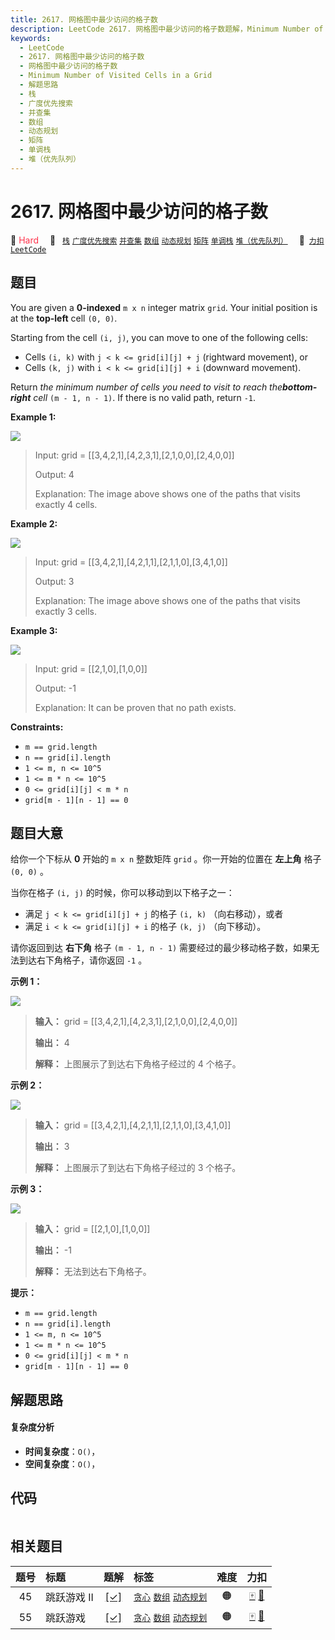 ```yaml
---
title: 2617. 网格图中最少访问的格子数
description: LeetCode 2617. 网格图中最少访问的格子数题解，Minimum Number of Visited Cells in a Grid，包含解题思路、复杂度分析以及完整的 JavaScript 代码实现。
keywords:
  - LeetCode
  - 2617. 网格图中最少访问的格子数
  - 网格图中最少访问的格子数
  - Minimum Number of Visited Cells in a Grid
  - 解题思路
  - 栈
  - 广度优先搜索
  - 并查集
  - 数组
  - 动态规划
  - 矩阵
  - 单调栈
  - 堆（优先队列）
---
```


# 2617. 网格图中最少访问的格子数

🔴 <font color=#ff334b>Hard</font>&emsp; 🔖&ensp; [`栈`](/tag/stack.md) [`广度优先搜索`](/tag/breadth-first-search.md) [`并查集`](/tag/union-find.md) [`数组`](/tag/array.md) [`动态规划`](/tag/dynamic-programming.md) [`矩阵`](/tag/matrix.md) [`单调栈`](/tag/monotonic-stack.md) [`堆（优先队列）`](/tag/heap-priority-queue.md)&emsp; 🔗&ensp;[`力扣`](https://leetcode.cn/problems/minimum-number-of-visited-cells-in-a-grid) [`LeetCode`](https://leetcode.com/problems/minimum-number-of-visited-cells-in-a-grid)

## 题目

You are given a **0-indexed** `m x n` integer matrix `grid`. Your initial
position is at the **top-left** cell `(0, 0)`.

Starting from the cell `(i, j)`, you can move to one of the following cells:

  * Cells `(i, k)` with `j < k <= grid[i][j] + j` (rightward movement), or
  * Cells `(k, j)` with `i < k <= grid[i][j] + i` (downward movement).

Return _the minimum number of cells you need to visit to reach the**bottom-
right** cell_ `(m - 1, n - 1)`. If there is no valid path, return `-1`.



**Example 1:**

![](https://assets.leetcode.com/uploads/2023/01/25/ex1.png)

> Input: grid = [[3,4,2,1],[4,2,3,1],[2,1,0,0],[2,4,0,0]]
> 
> Output: 4
> 
> Explanation: The image above shows one of the paths that visits exactly 4 cells.

**Example 2:**

![](https://assets.leetcode.com/uploads/2023/01/25/ex2.png)

> Input: grid = [[3,4,2,1],[4,2,1,1],[2,1,1,0],[3,4,1,0]]
> 
> Output: 3
> 
> Explanation: The image above shows one of the paths that visits exactly 3 cells.

**Example 3:**

![](https://assets.leetcode.com/uploads/2023/01/26/ex3.png)

> Input: grid = [[2,1,0],[1,0,0]]
> 
> Output: -1
> 
> Explanation: It can be proven that no path exists.

**Constraints:**

  * `m == grid.length`
  * `n == grid[i].length`
  * `1 <= m, n <= 10^5`
  * `1 <= m * n <= 10^5`
  * `0 <= grid[i][j] < m * n`
  * `grid[m - 1][n - 1] == 0`


## 题目大意

给你一个下标从 **0**  开始的 `m x n` 整数矩阵 `grid` 。你一开始的位置在 **左上角**  格子 `(0, 0)` 。

当你在格子 `(i, j)` 的时候，你可以移动到以下格子之一：

  * 满足 `j < k <= grid[i][j] + j` 的格子 `(i, k)` （向右移动），或者
  * 满足 `i < k <= grid[i][j] + i` 的格子 `(k, j)` （向下移动）。

请你返回到达 **右下角**  格子 `(m - 1, n - 1)` 需要经过的最少移动格子数，如果无法到达右下角格子，请你返回 `-1` 。



**示例 1：**

![](https://assets.leetcode.com/uploads/2023/01/25/ex1.png)

> 
> 
> 
> 
> 
> **输入：** grid = [[3,4,2,1],[4,2,3,1],[2,1,0,0],[2,4,0,0]]
> 
> **输出：** 4
> 
> **解释：** 上图展示了到达右下角格子经过的 4 个格子。
> 
> 

**示例 2：**

![](https://assets.leetcode.com/uploads/2023/01/25/ex2.png)

> 
> 
> 
> 
> 
> **输入：** grid = [[3,4,2,1],[4,2,1,1],[2,1,1,0],[3,4,1,0]]
> 
> **输出：** 3
> 
> **解释：** 上图展示了到达右下角格子经过的 3 个格子。
> 
> 

**示例 3：**

![](https://assets.leetcode.com/uploads/2023/01/26/ex3.png)

> 
> 
> 
> 
> 
> **输入：** grid = [[2,1,0],[1,0,0]]
> 
> **输出：** -1
> 
> **解释：** 无法到达右下角格子。
> 
> 



**提示：**

  * `m == grid.length`
  * `n == grid[i].length`
  * `1 <= m, n <= 10^5`
  * `1 <= m * n <= 10^5`
  * `0 <= grid[i][j] < m * n`
  * `grid[m - 1][n - 1] == 0`


## 解题思路

#### 复杂度分析

- **时间复杂度**：`O()`，
- **空间复杂度**：`O()`，

## 代码

```javascript

```

## 相关题目

<!-- prettier-ignore -->
| 题号 | 标题 | 题解 | 标签 | 难度 | 力扣 |
| :------: | :------ | :------: | :------ | :------: | :------: |
| 45 | 跳跃游戏 II | [[✓]](/problem/0045.md) |  [`贪心`](/tag/greedy.md) [`数组`](/tag/array.md) [`动态规划`](/tag/dynamic-programming.md) | 🟠 | [🀄️](https://leetcode.cn/problems/jump-game-ii) [🔗](https://leetcode.com/problems/jump-game-ii) |
| 55 | 跳跃游戏 | [[✓]](/problem/0055.md) |  [`贪心`](/tag/greedy.md) [`数组`](/tag/array.md) [`动态规划`](/tag/dynamic-programming.md) | 🟠 | [🀄️](https://leetcode.cn/problems/jump-game) [🔗](https://leetcode.com/problems/jump-game) |